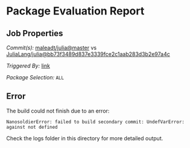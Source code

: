# Package Evaluation Report

## Job Properties

*Commit(s):* [maleadt/julia@master](https://github.com/maleadt/julia/commit/master) vs [JuliaLang/julia@bb73f3489d837e3339fce2c1aab283d3b2e97a4c](https://github.com/JuliaLang/julia/commit/bb73f3489d837e3339fce2c1aab283d3b2e97a4c)

*Triggered By:* [link](https://www.test.com)

*Package Selection:* `ALL`

## Error

The build could not finish due to an error:

```
NanosoldierError: failed to build secondary commit: UndefVarError: against not defined
```

Check the logs folder in this directory for more detailed output.

